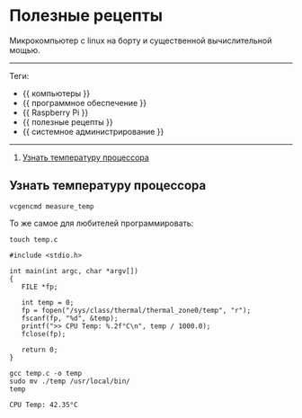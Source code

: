# Полезные рецепты

Микрокомпьютер с linux на борту и существенной вычислительной мощью.

---

Теги:

- {{ компьютеры }}
- {{ программное обеспечение }}
- {{ Raspberry Pi }}
- {{ полезные рецепты }}
- {{ системное администрирование }}

---

1. [Узнать температуру процессора](#Узнать-температуру-процессора)

## Узнать температуру процессора

```shell
vcgencmd measure_temp
````

То же самое для любителей программировать:

```shell
touch temp.c
```

```
#include <stdio.h>

int main(int argc, char *argv[]) 
{
   FILE *fp;

   int temp = 0;
   fp = fopen("/sys/class/thermal/thermal_zone0/temp", "r");
   fscanf(fp, "%d", &temp);
   printf(">> CPU Temp: %.2f°C\n", temp / 1000.0);
   fclose(fp);

   return 0;
}
```

```shell
gcc temp.c -o temp
sudo mv ./temp /usr/local/bin/
temp
```

```shell
CPU Temp: 42.35°C
```
